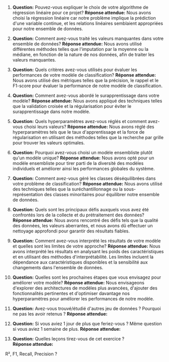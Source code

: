 1. **Question:** Pouvez-vous expliquer le choix de votre algorithme de régression linéaire pour ce projet?
   **Réponse attendue:** Nous avons choisi la régression linéaire car notre problème implique la prédiction d'une variable continue, et les relations linéaires semblaient appropriées pour notre ensemble de données.

2. **Question:** Comment avez-vous traité les valeurs manquantes dans votre ensemble de données?
   **Réponse attendue:** Nous avons utilisé différentes méthodes telles que l'imputation par la moyenne ou la médiane, en fonction de la nature de nos données, afin de traiter les valeurs manquantes.

3. **Question:** Quels critères avez-vous utilisés pour évaluer les performances de votre modèle de classification?
   **Réponse attendue:** Nous avons utilisé des métriques telles que la précision, le rappel et le F1-score pour évaluer la performance de notre modèle de classification.

4. **Question:** Comment avez-vous abordé le surapprentissage dans votre modèle?
   **Réponse attendue:** Nous avons appliqué des techniques telles que la validation croisée et la régularisation pour éviter le surapprentissage dans notre modèle.

5. **Question:** Quels hyperparamètres avez-vous réglés et comment avez-vous choisi leurs valeurs?
   **Réponse attendue:** Nous avons réglé des hyperparamètres tels que le taux d'apprentissage et la force de régularisation en utilisant des méthodes telles que la recherche par grille pour trouver les valeurs optimales.

6. **Question:** Pourquoi avez-vous choisi un modèle ensembliste plutôt qu'un modèle unique?
   **Réponse attendue:** Nous avons opté pour un modèle ensembliste pour tirer parti de la diversité des modèles individuels et améliorer ainsi les performances globales du système.

7. **Question:** Comment avez-vous géré les classes déséquilibrées dans votre problème de classification?
   **Réponse attendue:** Nous avons utilisé des techniques telles que la suréchantillonnage ou la sous-représentation des classes minoritaires pour équilibrer notre ensemble de données.

8. **Question:** Quels sont les principaux défis auxquels vous avez été confrontés lors de la collecte et du prétraitement des données?
   **Réponse attendue:** Nous avons rencontré des défis tels que la qualité des données, les valeurs aberrantes, et nous avons dû effectuer un nettoyage approfondi pour garantir des résultats fiables.

9. **Question:** Comment avez-vous interprété les résultats de votre modèle et quelles sont les limites de votre approche?
   **Réponse attendue:** Nous avons interprété les résultats en analysant les poids des caractéristiques et en utilisant des méthodes d'interprétabilité. Les limites incluent la dépendance aux caractéristiques disponibles et la sensibilité aux changements dans l'ensemble de données.

10. **Question:** Quelles sont les prochaines étapes que vous envisagez pour améliorer votre modèle?
    **Réponse attendue:** Nous envisageons d'explorer des architectures de modèles plus avancées, d'ajouter des fonctionnalités pertinentes et d'optimiser davantage nos hyperparamètres pour améliorer les performances de notre modèle.

11. **Question:** Avez-vous trouvé/étudié d'autres jeu de données ? Pourquoi ne pas les avoir retenus ?
    **Réponse attendue:** 

12. **Question:** Si vous aviez 1 jour de plus que feriez-vous ? Même question si vous aviez 1 semaine de plus.
    **Réponse attendue:** 

13. **Question:** Quelles leçons tirez-vous de cet exercice ?    
    **Réponse attendue:** 

R², F1, Recall, Precision ?    